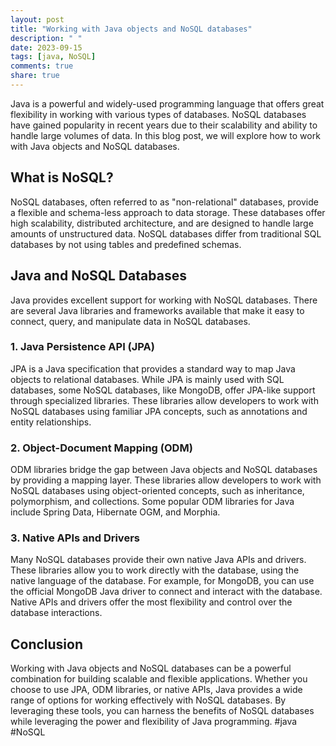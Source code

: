 ```yaml
---
layout: post
title: "Working with Java objects and NoSQL databases"
description: " "
date: 2023-09-15
tags: [java, NoSQL]
comments: true
share: true
---
```


Java is a powerful and widely-used programming language that offers great flexibility in working with various types of databases. NoSQL databases have gained popularity in recent years due to their scalability and ability to handle large volumes of data. In this blog post, we will explore how to work with Java objects and NoSQL databases.

## What is NoSQL?

NoSQL databases, often referred to as "non-relational" databases, provide a flexible and schema-less approach to data storage. These databases offer high scalability, distributed architecture, and are designed to handle large amounts of unstructured data. NoSQL databases differ from traditional SQL databases by not using tables and predefined schemas.

## Java and NoSQL Databases

Java provides excellent support for working with NoSQL databases. There are several Java libraries and frameworks available that make it easy to connect, query, and manipulate data in NoSQL databases.

### 1. Java Persistence API (JPA)

JPA is a Java specification that provides a standard way to map Java objects to relational databases. While JPA is mainly used with SQL databases, some NoSQL databases, like MongoDB, offer JPA-like support through specialized libraries. These libraries allow developers to work with NoSQL databases using familiar JPA concepts, such as annotations and entity relationships.

### 2. Object-Document Mapping (ODM)

ODM libraries bridge the gap between Java objects and NoSQL databases by providing a mapping layer. These libraries allow developers to work with NoSQL databases using object-oriented concepts, such as inheritance, polymorphism, and collections. Some popular ODM libraries for Java include Spring Data, Hibernate OGM, and Morphia.

### 3. Native APIs and Drivers

Many NoSQL databases provide their own native Java APIs and drivers. These libraries allow you to work directly with the database, using the native language of the database. For example, for MongoDB, you can use the official MongoDB Java driver to connect and interact with the database. Native APIs and drivers offer the most flexibility and control over the database interactions.

## Conclusion

Working with Java objects and NoSQL databases can be a powerful combination for building scalable and flexible applications. Whether you choose to use JPA, ODM libraries, or native APIs, Java provides a wide range of options for working effectively with NoSQL databases. By leveraging these tools, you can harness the benefits of NoSQL databases while leveraging the power and flexibility of Java programming. #java #NoSQL